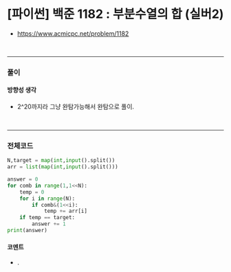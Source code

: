 # **\[파이썬\] 백준 1182 : 부분수열의 합 (실버2)**
* https://www.acmicpc.net/problem/1182
<br>


---

### **풀이**

#### **방향성 생각**

* 2^20까지라 그냥 완탐가능해서 완탐으로 풀이.


<br>

---

### **전체코드**
```python
N,target = map(int,input().split())
arr = list(map(int,input().split()))

answer = 0
for comb in range(1,1<<N):
    temp = 0
    for i in range(N):
        if comb&(1<<i):
            temp += arr[i]
    if temp == target:
        answer += 1
print(answer)
```

#### **코멘트**

* .